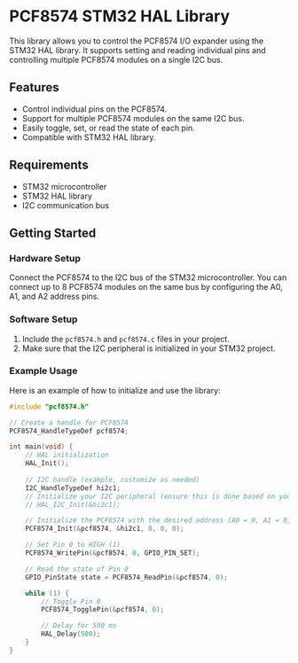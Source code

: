# PCF8574 STM32 HAL Library

This library allows you to control the PCF8574 I/O expander using the STM32 HAL library. It supports setting and reading individual pins and controlling multiple PCF8574 modules on a single I2C bus.

## Features
- Control individual pins on the PCF8574.
- Support for multiple PCF8574 modules on the same I2C bus.
- Easily toggle, set, or read the state of each pin.
- Compatible with STM32 HAL library.

## Requirements
- STM32 microcontroller
- STM32 HAL library
- I2C communication bus

## Getting Started

### Hardware Setup
Connect the PCF8574 to the I2C bus of the STM32 microcontroller. You can connect up to 8 PCF8574 modules on the same bus by configuring the A0, A1, and A2 address pins.

### Software Setup

1. Include the `pcf8574.h` and `pcf8574.c` files in your project.
2. Make sure that the I2C peripheral is initialized in your STM32 project.

### Example Usage

Here is an example of how to initialize and use the library:

```c
#include "pcf8574.h"

// Create a handle for PCF8574
PCF8574_HandleTypeDef pcf8574;

int main(void) {
    // HAL initialization
    HAL_Init();
    
    // I2C handle (example, customize as needed)
    I2C_HandleTypeDef hi2c1;
    // Initialize your I2C peripheral (ensure this is done based on your project setup)
    // HAL_I2C_Init(&hi2c1);

    // Initialize the PCF8574 with the desired address (A0 = 0, A1 = 0, A2 = 0)
    PCF8574_Init(&pcf8574, &hi2c1, 0, 0, 0);

    // Set Pin 0 to HIGH (1)
    PCF8574_WritePin(&pcf8574, 0, GPIO_PIN_SET);

    // Read the state of Pin 0
    GPIO_PinState state = PCF8574_ReadPin(&pcf8574, 0);

    while (1) {
        // Toggle Pin 0
        PCF8574_TogglePin(&pcf8574, 0);

        // Delay for 500 ms
        HAL_Delay(500);
    }
}

